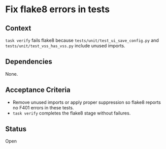 # Fix flake8 errors in tests

## Context
`task verify` fails flake8 because `tests/unit/test_ui_save_config.py` and
`tests/unit/test_vss_has_vss.py` include unused imports.

## Dependencies
None.

## Acceptance Criteria
- Remove unused imports or apply proper suppression so flake8 reports no F401
  errors in these tests.
- `task verify` completes the flake8 stage without failures.

## Status
Open
